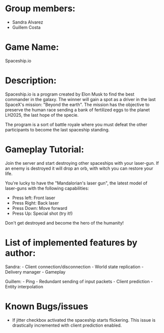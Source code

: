 # Group members:
- Sandra Alvarez
- Guillem Costa

# Game Name:
Spaceship.io

# Description:
Spaceship.io is a program created by Elon Musk to find the best commander in the galaxy. The winner will gain a spot as a driver in the last SpaceX's mission: "Beyond the earth". The mission has the objective to preserve the human race sending a bank of fertilized eggs to the planet LH2025, the last hope of the specie.

The program is a sort of battle royale where you must defeat the other participants to become the last spaceship standing.

# Gameplay Tutorial:
Join the server and start destroying other spaceships with your laser-gun. If an enemy is destroyed it will drop an orb, with witch you can restore your life.

You're lucky to have the "Mandalorian's laser gun", the latest model of laser-guns with the following capabilities:
- Press left: Front laser
- Press Right: Back laser
- Press Down: Move forward
- Press Up: Special shot (try it!)

Don't get destroyed and become the hero of the humanity!

# List of implemented features by author:
 Sandra: 
	- Client connection/disconnection
	- World state replication
	- Delivery manager
	- Gameplay

 Guillem:
	- Ping
	- Redundant sending of input packets
 	- Client prediction
	- Entity interpolation

# Known Bugs/issues
- If jitter checkbox activated the spaceship starts flickering. This issue is drastically incremented with client prediction enabled.